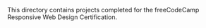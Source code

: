 This directory contains projects completed for the freeCodeCamp Responsive Web Design Certification.
